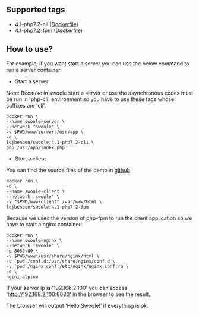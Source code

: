 ## Supported tags

- 4.1-php7.2-cli ([Dockerfile](https://github.com/liudejin/docker-images/blob/master/swoole/4.1-php7.2-cli/Dockerfile))
- 4.1-php7.2-fpm ([Dockerfile](https://github.com/liudejin/docker-images/blob/master/swoole/4.1-php7.2-fpm/Dockerfile))

## How to use?

For example, if you want start a server you can use the below command to run a server container.

- Start a server

Note: Because in swoole start a server or use the asynchronous codes must be run in 'php-cli' environment
so you have to use these tags whose suffixes are 'cli'. 

```
docker run \
--name swoole-server \
--network "swoole" \
-v $PWD/www/server:/usr/app \
-d \
ldjbenben/swoole:4.1-php7.2-cli \
php /usr/app/index.php
```

- Start a client

You can find the source files of the demo in [github](https://github.com/liudejin/docker-images/tree/master/swoole/demo)

```
docker run \
-d \
--name swoole-client \
--network 'swoole' \
-v "$PWD/www/client":/var/www/html \
ldjbenben/swoole:4.1-php7.2-fpm
```

Because we used the version of php-fpm to run the client application so we have to start a nginx container:

```
docker run \
--name swoole-nginx \
--network 'swoole' \
-p 8080:80 \
-v $PWD/www:/usr/share/nginx/html \
-v `pwd`/conf.d:/usr/share/nginx/conf.d \
-v `pwd`/nginx.conf:/etc/nginx/nginx.conf:ro \
-d \
nginx:alpine
```


If your server ip is '192.168.2.100' you can access 'http://192.168.2.100:8080' in the browser to see the result.

The browser will output ‘Hello Swoole!’ if everything is ok.
